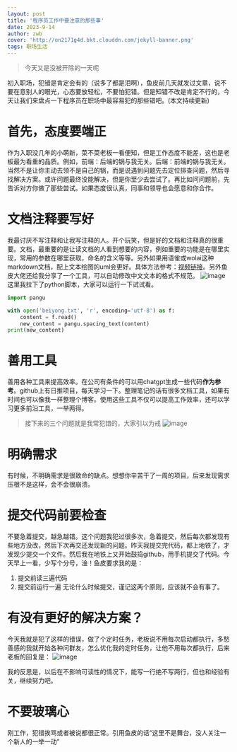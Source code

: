 ```yaml
---
layout: post
title: '程序员工作中要注意的那些事'
date: 2023-9-14
author: zwb
cover: 'http://on2171g4d.bkt.clouddn.com/jekyll-banner.png'
tags: 职场生活
---
```


> 今天又是没被开除的一天呢

初入职场，犯错是肯定会有的（说多了都是泪啊），鱼皮前几天就发过文章，说不要在意别人的眼光，心态要放轻松，不要怕犯错。但是知错不改是肯定不行的，今天让我们来盘点一下程序员在职场中最容易犯的那些错吧。(本文持续更新)

# 首先，态度要端正

作为入职没几年的小萌新，菜不菜老板一看便知，但是工作态度不能差，这也是老板最为看重的品质。例如，前端：后端的锅与我无关。后端：前端的锅与我无关。当然不是让你主动去领不是自己的锅，而是说遇到问题先去定位排查问题，然后寻找解决方案。或许问题最终没能解决，但是你至少去尝试了。再比如问问题前，先告诉对方你做了那些尝试。如果态度很认真，同事和领导也会愿意和你合作。

# 文档注释要写好

我最讨厌不写注释和让我写注释的人。开个玩笑，但是好的文档和注释真的很重要。文档，最重要的是让读文档的人看到想要的内容，例如重要的功能是在哪里实现，常用的参数在哪里获取，命名的含义等等。另外如果用语雀或wolai这种markdown文档，配上文本绘图的uml会更好。具体方法参考：[视频链接](https://www.bilibili.com/video/BV17V4y1f7Ec/?spm_id_from=333.337.search-card.all.click)。另外鱼皮大佬还给我分享了一个工具，可以自动修改中文文本的格式不规范。
![image](https://github.com/Stringzwb/Stringzwb.github.io/assets/103347797/fb4ae3b0-4300-4b4c-99f2-f3637e7d5c3e)
这里我拉下了python脚本，大家可以运行一下试试看。
```python
import pangu

with open('beiyong.txt', 'r', encoding='utf-8') as f:
    content = f.read()
    new_content = pangu.spacing_text(content)
print(new_content)

```

# 善用工具
善用各种工具来提高效率。在公司有条件的可以用chatgpt生成一些代码**作为参考**。github上有日推项目，每天学习一下。整理笔记的话有很多文档工具，如果有时间也可以像我一样整理个博客。使用这些工具不仅可以提高工作效率，还可以学习更多前沿工具，一举两得。


>接下来的三个问题就是我常犯错的，大家引以为戒
>![image](https://github.com/Stringzwb/Stringzwb.github.io/assets/103347797/567d6a7b-de4e-4b99-a412-fc088052ec9a)


# 明确需求
有时候，不明确需求是很致命的缺点。想想你辛苦干了一周的项目，后来发现需求压根不是这样，会不会很崩溃。

# 提交代码前要检查
不要急着提交，越急越错。这个问题我犯过很多次，急着提交，然后每次都发现有些地方没改，然后下次再交还发现新的问题。昨天我提交完代码，都上地铁了，才发现少提交一个文件。然后我在地铁上又开始鼓捣github，用手机提交了代码。今天早上一看，少写个分号，淦！鱼皮要求我的是：
1. 提交前读三遍代码
2. 提交前运行一遍
无论什么时候提交，谨记这两个原则，应该就不会有事了。

# 有没有更好的解决方案？
今天我就是犯了这样的错误，做了个定时任务，老板说不用每次启动都执行，多愁善感的我就开始各种问群友，怎么优化我的定时任务，让他不用每次都执行，后来老板的回复是：
![image](https://github.com/Stringzwb/Stringzwb.github.io/assets/103347797/2633aa99-1774-41e7-963b-a20f3e32ef8b)

我的反思是，以后在不影响可读性的情况下，能写一行绝不写两行，但也和经验有关，继续努力吧。
# 不要玻璃心

刚工作，犯错挨骂或者被说都很正常。引用鱼皮的话“这里不是舞台，没人关注一个新人的一举一动”
